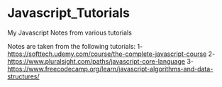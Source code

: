 # Javascript_Tutorials
My Javascript Notes from various tutorials

Notes are taken from the following tutorials:
1- https://softtech.udemy.com/course/the-complete-javascript-course
2- https://www.pluralsight.com/paths/javascript-core-language
3- https://www.freecodecamp.org/learn/javascript-algorithms-and-data-structures/
